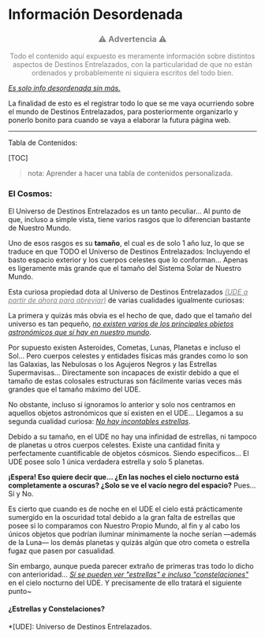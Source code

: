 <h1> Información Desordenada </h1>

<h3 style="text-align: center; color: grey;"> ⚠ Advertencia ⚠ </h3>
<p style="text-align: center; color: grey">Todo el contenido aquí expuesto es meramente información sobre distintos aspectos de Destinos Entrelazados, con la particularidad de que no están ordenados y probablemente ni siquiera escritos del todo bien.

<u>*Es solo info desordenada sin más.*</u>

La finalidad de esto es el registrar todo lo que se me vaya ocurriendo sobre el mundo de Destinos Entrelazados, para posteriormente organizarlo y ponerlo bonito para cuando se vaya a elaborar la futura página web.</p>

------------

Tabla de Contenidos:

[TOC]

> nota: Aprender a hacer una tabla de contenidos personalizada.

### El Cosmos:
El Universo de Destinos Entrelazados es un tanto peculiar... Al punto de que, incluso a simple vista, tiene varios rasgos que lo diferencian bastante de Nuestro Mundo.

Uno de esos rasgos es su **tamaño**, el cual es de solo 1 año luz, lo que se traduce en que TODO el Universo de Destinos Entrelazados: Incluyendo el basto espacio exterior y los cuerpos celestes que lo conforman... Apenas es ligeramente más grande que el tamaño del Sistema Solar de Nuestro Mundo.

Esta curiosa propiedad dota al Universo de Destinos Entrelazados <u style="color: gray;">*(UDE a partir de ahora para abreviar)*</u> de varias cualidades igualmente curiosas:

La primera y quizás más obvia es el hecho de que, dado que el tamaño del universo es tan pequeño, <u>*no existen varios de los principales objetos astronómicos que sí hay en nuestro mundo*</u>.

Por supuesto existen Asteroides, Cometas, Lunas, Planetas e incluso el Sol... Pero cuerpos celestes y entidades físicas más grandes como lo son las Galaxias, las Nebulosas o los Agujeros Negros y las Estrellas Supermavisas... Directamente son incapaces de existir debido a que el tamaño de estas colosales estructuras son fácilmente varias veces más grandes que el tamaño máximo del UDE.

No obstante, incluso si ignoramos lo anterior y solo nos centramos en aquellos objetos astronómicos que sí existen en el UDE... Llegamos a su segunda cualidad curiosa: <u>*No hay incontables estrellas*</u>.

Debido a su tamaño, en el UDE no hay una infinidad de estrellas, ni tampoco de planetas u otros cuerpos celestes. Existe una cantidad finita y perfectamente cuantificable de objetos cósmicos. Siendo específicos... El UDE posee solo 1 única verdadera estrella y solo 5 planetas.

**¡Espera! Eso quiere decir que... ¿En las noches el cielo nocturno está completamente a oscuras? ¿Solo se ve el vacío negro del espacio?** Pues... Sí y No.

Es cierto que cuando es de noche en el UDE el cielo está prácticamente sumergido en la oscuridad total debido a la gran falta de estrellas que posee si lo comparamos con Nuestro Propio Mundo, al fin y al cabo los únicos objetos que podrían iluminar mínimamente la noche serían —además de la Luna— los demás planetas y quizás algún que otro cometa o estrella fugaz que pasen por casualidad.

Sin embargo, aunque pueda parecer extraño de primeras tras todo lo dicho con anterioridad... <u>*Sí se pueden ver &quot;estrellas&quot; e incluso &quot;constelaciones&quot;*</u> en el cielo nocturno del UDE. Y precisamente de ello tratará el siguiente punto~

#### ¿Estrellas y Constelaciones?

*[UDE]: Universo de Destinos Entrelazados.